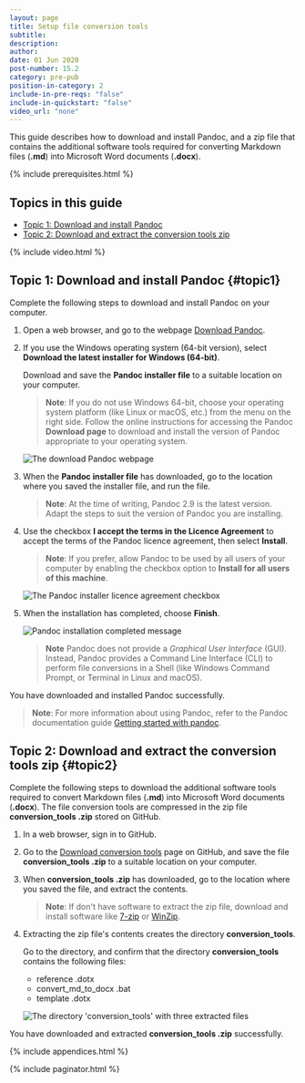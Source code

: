 ```yaml
---
layout: page
title: Setup file conversion tools
subtitle:
description:
author:
date: 01 Jun 2020
post-number: 15.2
category: pre-pub
position-in-category: 2
include-in-pre-reqs: "false"
include-in-quickstart: "false"
video_url: "none"
---
```


This guide describes how to download and install Pandoc, and a zip file that contains the additional software tools required for converting Markdown files (**\.md**) into Microsoft Word documents (**\.docx**).

{% include prerequisites.html %}

## Topics in this guide

- [Topic 1: Download and install Pandoc](#topic1)
- [Topic 2: Download and extract the conversion tools zip](#topic2)

{% include video.html %}

## Topic 1: Download and install Pandoc {#topic1}

Complete the following steps to download and install Pandoc on your computer.

1. Open a web browser, and go to the webpage [Download Pandoc](https://pandoc.org/installing.html).

2. If you use the Windows operating system (64-bit version), select **Download the latest installer for Windows (64-bit)**.

    Download and save the **Pandoc installer file** to a suitable location on your computer.
  
    > **Note**: If you do not use Windows 64-bit, choose your operating system platform (like Linux or macOS, etc.) from the menu on the right side. Follow the online instructions for accessing the Pandoc **Download page** to download and install the version of Pandoc appropriate to your operating system.
    >

    ![The download Pandoc webpage](../assets/images/15-pre-pub/setup/pdoc-install-002.png)

3. When the **Pandoc installer file** has downloaded, go to the location where you saved the installer file, and run the file.

    > **Note**: At the time of writing, Pandoc 2.9 is the latest version. Adapt the steps to suit the version of Pandoc you are installing.
    >

4. Use the checkbox **I accept the terms in the Licence Agreement** to accept the terms of the Pandoc licence agreement, then select **Install**.
  
    > **Note**: If you prefer, allow Pandoc to be used by all users of your computer by enabling the checkbox option to **Install for all users of this machine**.
    >

    ![The Pandoc installer licence agreement checkbox](../assets/images/15-pre-pub/setup/pdoc-install-004.png)

5. When the installation has completed, choose **Finish**.

    ![Pandoc installation completed message](../assets/images/15-pre-pub/setup/pdoc-install-005.png)

    > **Note** Pandoc does not provide a *Graphical User Interface* (GUI). Instead, Pandoc provides a Command Line Interface (CLI) to perform file conversions in a Shell (like Windows Command Prompt, or Terminal in Linux and macOS).
    >

You have downloaded and installed Pandoc successfully.

> **Note**: For more information about using Pandoc, refer to the Pandoc documentation guide [Getting started with pandoc](https://pandoc.org/getting-started.html).
>

## Topic 2: Download and extract the conversion tools zip {#topic2}

Complete the following steps to download the additional software tools required to convert Markdown files (**\.md**) into Microsoft Word documents (**\.docx**). The file conversion tools are compressed in the zip file **conversion_tools \.zip** stored on GitHub.

1. In a web browser, sign in to GitHub.

2. Go to the [Download conversion tools]({{site.baseurl}}/assets/download/conversion_tools.zip) page on GitHub, and save the file **conversion_tools \.zip** to a suitable location on your computer.

3. When **conversion_tools \.zip** has downloaded, go to the location where you saved the file, and extract the contents.

    > **Note**: If don't have software to extract the zip file, download and install software like [7-zip](https://www.7-zip.org/) or [WinZip](https://www.winzip.com/).
    >

4. Extracting the zip file's contents creates the directory **conversion_tools**.

    Go to the directory, and confirm that the directory **conversion_tools** contains the following files:

    - reference \.dotx
    - convert_md_to_docx \.bat
    - template \.dotx

    ![The directory 'conversion_tools' with three extracted files](../assets/images/15-pre-pub/setup/tools-zip-004.png)

You have downloaded and extracted **conversion_tools \.zip** successfully.

{% include appendices.html %}

{% include paginator.html %}
